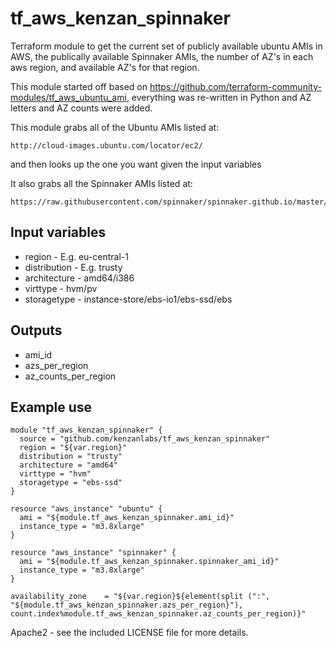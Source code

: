 tf_aws_kenzan_spinnaker
=================

Terraform module to get the current set of publicly available ubuntu AMIs in AWS, the publically available Spinnaker AMIs, the number of AZ's in each aws region, and available AZ's for that region.

This module started off based on https://github.com/terraform-community-modules/tf_aws_ubuntu_ami, everything was re-written in Python and AZ letters and AZ counts were added.

This module grabs all of the Ubuntu AMIs listed at:

    http://cloud-images.ubuntu.com/locator/ec2/

and then looks up the one you want given the input variables

It also grabs all the Spinnaker AMIs listed at:

    https://raw.githubusercontent.com/spinnaker/spinnaker.github.io/master/online_docs/quick_ref/ami_table.md

    
## Input variables

  * region - E.g. eu-central-1
  * distribution - E.g. trusty
  * architecture - amd64/i386
  * virttype - hvm/pv
  * storagetype - instance-store/ebs-io1/ebs-ssd/ebs

## Outputs

  * ami_id
  * azs_per_region
  * az_counts_per_region

## Example use

    module "tf_aws_kenzan_spinnaker" {
      source = "github.com/kenzanlabs/tf_aws_kenzan_spinnaker"
      region = "${var.region}"
      distribution = "trusty"
      architecture = "amd64"
      virttype = "hvm"
      storagetype = "ebs-ssd"
    }

    resource "aws_instance" "ubuntu" {
      ami = "${module.tf_aws_kenzan_spinnaker.ami_id}"
      instance_type = "m3.8xlarge"
    }

    resource "aws_instance" "spinnaker" {
      ami = "${module.tf_aws_kenzan_spinnaker.spinnaker_ami_id}"
      instance_type = "m3.8xlarge"
    }

    availability_zone    = "${var.region}${element(split (":", "${module.tf_aws_kenzan_spinnaker.azs_per_region}"), count.index%module.tf_aws_kenzan_spinnaker.az_counts_per_region)}"

Apache2 - see the included LICENSE file for more details.


